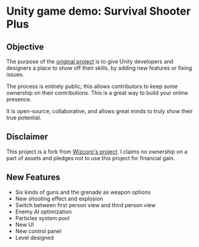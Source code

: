 # Unity game demo: Survival Shooter Plus

## Objective

The purpose of the [original project](https://github.com/Wizcorp/unitydemo-SurvivalShooter) is to give Unity developers and designers a place to show off their skills, by adding new features
or fixing issues.

The process is entirely public; this allows contributors to keep some
ownership on their contributions. This is a great way to build your online
presence.

It is open-source, collaborative, and allows great minds to truly show their true potential.

## Disclaimer

This project is a fork from [Wizcorp's project](https://github.com/Wizcorp/unitydemo-SurvivalShooter).
I claims no ownership on a part of assets and pledges not to use this project for financial gain.

## New Features

- Six kinds of guns and the grenade as weapon options
- New shooting effect and explosion
- Switch between first person view and third person view
- Enemy AI optimization
- Particles system pool
- New UI
- New control panel
- Level designed

